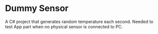 # Dummy Sensor

A C# project that generates random temperature each second. Needed to test App part when no physical sensor is connected to PC.